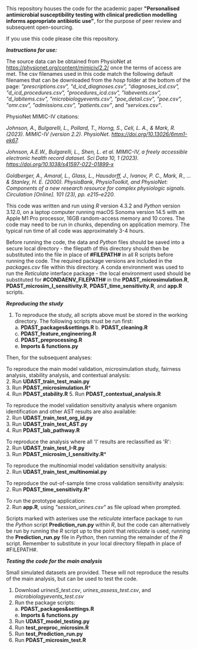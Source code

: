 This repository houses the code for the academic paper **"Personalised antimicrobial susceptibility testing with clinical prediction modelling informs appropriate antibiotic use"**, for the purpose of peer review and subsequent open-sourcing.

If you use this code please cite this repository.

***Instructions for use:***

The source data can be obtained from PhysioNet at https://physionet.org/content/mimiciv/2.2/ once the terms of access are met. The csv filenames used in this code match the following default filenames that can be downloaded from the *hosp* folder at the bottom of the page: *"prescriptions.csv", "d_icd_diagnoses.csv", "diagnoses_icd.csv", "d_icd_procedures.csv", "procedures_icd.csv", "labevents.csv", "d_labitems.csv", "microbiologyevents.csv", "poe_detail.csv", "poe.csv", "omr.csv", "admissions.csv", "patients.csv"*, and *"services.csv"*.

PhysioNet MIMIC-IV citations:

*Johnson, A., Bulgarelli, L., Pollard, T., Horng, S., Celi, L. A., & Mark, R. (2023). MIMIC-IV (version 2.2). PhysioNet. https://doi.org/10.13026/6mm1-ek67.*

*Johnson, A.E.W., Bulgarelli, L., Shen, L. et al. MIMIC-IV, a freely accessible electronic health record dataset. Sci Data 10, 1 (2023). https://doi.org/10.1038/s41597-022-01899-x*

*Goldberger, A., Amaral, L., Glass, L., Hausdorff, J., Ivanov, P. C., Mark, R., ... & Stanley, H. E. (2000). PhysioBank, PhysioToolkit, and PhysioNet: Components of a new research resource for complex physiologic signals. Circulation [Online]. 101 (23), pp. e215–e220.*

This code was written and run using *R* version 4.3.2 and *Python* version 3.12.0, on a laptop computer running macOS Sonoma version 14.5 with an Apple M1 Pro processor, 16GB random-access memory and 10 cores. The code may need to be run in chunks, depending on application memory. The typical run time of all code was approximately 3-4 hours.

Before running the code, the data and *Python* files should be saved into a secure local directory - the filepath of this directory should then be substituted into the file in place of **#FILEPATH#** in all R scripts before running the code. The required package versions are included in the *packages.csv* file within this directory. A conda environment was used to run the *Reticulate* interface package - the local environment used should be substituted for **#CONDAENV_FILEPATH#** in the **PDAST_microsimulation.R**, **PDAST_microsim_I_sensitivity.R**, **PDAST_time_sensitivity.R**, and **app.R** scripts.

***Reproducing the study***

1. To reproduce the study, all scripts above must be stored in the working directory. The following scripts must be run first:  
   a. **PDAST_packages&settings.R**
   b. **PDAST_cleaning.R**  
   c. **PDAST_feature_engineering.R**  
   d. **PDAST_preprocessing.R**  
   e. **Imports & functions.py**  

Then, for the subsequent analyses:

To reproduce the main model validation, microsimulation study, fairness analysis, stability analysis, and contextual analysis:  
2. Run **UDAST_train_test_main.py**  
3. Run **PDAST_microsimulation.R***  
4. Run **PDAST_stability.R**
5. Run **PDAST_contextual_analysis.R**  

To reproduce the model validation sensitivity analysis where organism identification and other AST results are also available:  
2. Run **UDAST_train_test_org_id.py**  
3. Run **UDAST_train_test_AST.py**  
4. Run **PDAST_lab_pathway.R**

To reproduce the analysis where all 'I' results are reclassified as 'R':  
2. Run **UDAST_train_test_I-R.py**  
3. Run **PDAST_microsim_I_sensitivity.R***  

To reproduce the multinomial model validation sensitivity analysis:  
2. Run **UDAST_train_test_multinomial.py**  

To reproduce the out-of-sample time cross validation sensitivity analysis:  
2. Run **PDAST_time_sensitivity.R***  

To run the prototype application:  
2. Run **app.R**, using *"session_urines.csv"* as file upload when prompted.  

Scripts marked with asterixes use the *reticulate* interface package to run the *Python* script **Prediction_run.py** within *R*, but the code can alternatively be run by running the *R* script up to the point that *reticulate* is used, running the **Prediction_run.py** file in *Python*, then running the remainder of the *R* script. Remember to substitute in your local directory filepath in place of #FILEPATH#.

***Testing the code for the main analysis***

Small simulated datasets are provided. These will not reproduce the results of the main analysis, but can be used to test the code.

1. Download *urines5_test.csv*, *urines_assess_test.csv*, and *microbiologyevents_test.csv*
2. Run the package scripts:  
   a. **PDAST_packages&settings.R**  
   e. **Imports & functions.py**
3. Run **UDAST_model_testing.py**  
4. Run **test_preproc_microsim.R**  
5. Run **test_Prediction_run.py**
6. Run **PDAST_microsim_test.R**

